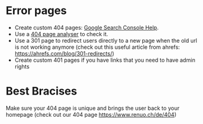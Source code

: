 # Error pages

* Create custom 404 pages: [Google Search Console Help](https://support.google.com/webmasters/answer/93641).
* Use a [404 page analyser](https://websiteadvantage.com.au/404-Error-Handler-Checker#heading) to check it.
* Use a 301 page to redirect users directly to a new page when the old url is not working anymore (check out this useful article from ahrefs: https://ahrefs.com/blog/301-redirects/)
* Create custom 401 pages if you have links that you need to have admin rights

# Best Bracises
Make sure your 404 page is unique and brings the user back to your homepage (check out our 404 page https://www.renuo.ch/de/404)
